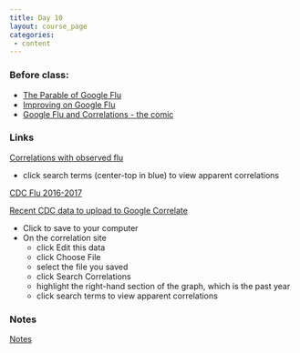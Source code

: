 ```yaml
---
title: Day 10
layout: course_page
categories:
 - content
---
```


### Before class:

* [The Parable of Google Flu](http://science.sciencemag.org/content/343/6176/1203.full)
* [Improving on Google Flu](https://arstechnica.com/science/2015/11/new-flu-tracker-uses-google-search-data-better-than-google/)
* [Google Flu and Correlations - the comic](https://www.google.com/trends/correlate/comic)

### Links
[Correlations with observed flu](https://www.google.com/trends/correlate/search?e=id:20xKcnNqHrk&t=weekly)  
  * click search terms (center-top in blue) to view apparent correlations

[CDC Flu 2016-2017](https://www.cdc.gov/flu/weekly/index.htm)  

[Recent CDC data to upload to Google Correlate](/BIO181G/flu16-17.csv)  
* Click to save to your computer
* On the correlation site
  * click Edit this data
  * click Choose File
  * select the file you saved
  * click Search Correlations
  * highlight the right-hand section of the graph, which is the past year
  * click search terms to view apparent correlations

### Notes
[Notes](../day10notes)
